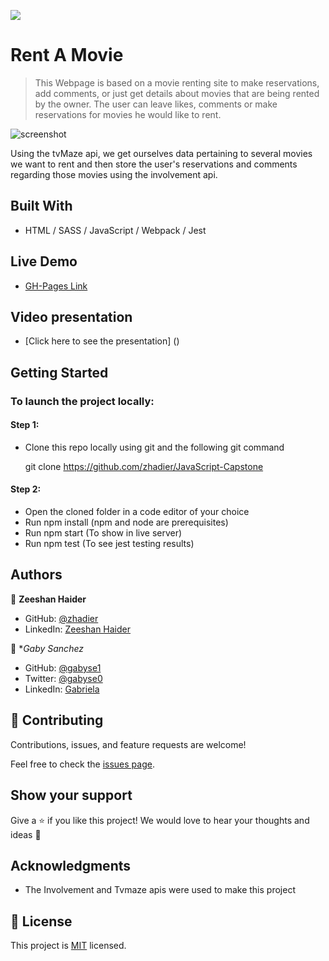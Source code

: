 ![](https://img.shields.io/badge/Microverse-blueviolet)

# Rent A Movie

> This Webpage is based on a movie renting site to make reservations, add comments, or just get details about movies that are being rented by the owner. The user can leave likes, comments or make reservations for movies he would like to rent. 

![screenshot](https://user-images.githubusercontent.com/90556221/152247436-d781a825-91f1-42af-b462-025e1335a66d.png)


Using the tvMaze api, we get ourselves data pertaining to several movies we want to rent and then store the user's reservations and comments regarding those movies using the involvement api.


## Built With

- HTML / SASS / JavaScript / Webpack / Jest

## Live Demo

- [GH-Pages Link](https://zhadier.github.io/JavaScript-Capstone)

## Video presentation

- [Click here to see the presentation] ()

## Getting Started

### To launch the project locally:

#### Step 1:

- Clone this repo locally using git and the following git command

  git clone https://github.com/zhadier/JavaScript-Capstone

#### Step 2:

- Open the cloned folder in a code editor of your choice
- Run npm install (npm and node are prerequisites)
- Run npm start (To show in live server)
- Run npm test (To see jest testing results)

## Authors

👤 **Zeeshan Haider**

- GitHub: [@zhadier](https://github.com/zhadier)
- LinkedIn: [Zeeshan Haider](https://www.linkedin.com/in/zhadier39/)

👤 **Gaby Sanchez*

- GitHub: [@gabyse1](https://github.com/gabyse1)
- Twitter: [@gabyse0](https://twitter.com/gabyse0)
- LinkedIn: [Gabriela](https://www.linkedin.com/in/gabriela-s%C3%A1nchez-espirilla-83011b225/)

## 🤝 Contributing

Contributions, issues, and feature requests are welcome!

Feel free to check the [issues page](../../issues/).

## Show your support

Give a ⭐️ if you like this project!
We would love to hear your thoughts and ideas 🖤

## Acknowledgments

- The Involvement and Tvmaze apis were used to make this project

## 📝 License

This project is [MIT](./MIT.md) licensed.
